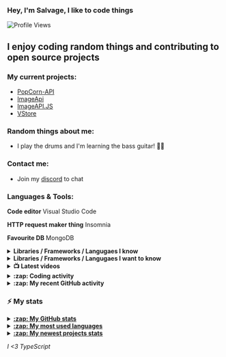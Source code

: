  ### Hey, I'm Salvage, I like to code things 

![Profile Views](https://komarev.com/ghpvc/?username=Milo123459)

## I enjoy coding random things and contributing to open source projects

### My current projects:
* [PopCorn-API](https://popcorn.tnt-man-inc.com)
* [ImageApi](https://imageapi.fionn.cc)
* [ImageAPI.JS](https://npm.im/imageapi.js)
* [VStore](https://npm.im/vstorejs)

### Random things about me:
* I play the drums and I'm learning the bass guitar! 🥁🎸

### Contact me:
* Join my [discord](https://discord.gg/3ucGCpa) to chat

### Languages & Tools:
**Code editor** Visual Studio Code

**HTTP request maker thing** Insomnia

**Favourite DB** MongoDB

<details>
<summary><b>Libraries / Frameworks / Langugaes I know</b></summary>

* ExpressJS
* NodeJS
* VueJS
* React
* Docker
* MongoDB

</details>

<details>
<summary><b>Libraries / Frameworks / Langugaes I want to know</b></summary>

* Rust
* Gatsby
* Koa
* Klasa
* GraphQL

</details>

<details>
<summary><b>📺 Latest videos</b></summary>

<!-- YOUTUBE:START -->
- [How to make your terminal look better with Starship](https://www.youtube.com/watch?v=u5tfbCCGWKc)
- [Learn the basics of TypeScript](https://www.youtube.com/watch?v=D4fD_-WNodM)
- [Create a Discord Bot with NodeJS! Command and Event Handler](https://www.youtube.com/watch?v=cLI0TADyxCU)
- [How to create a Discord.JS application bot!](https://www.youtube.com/watch?v=vJQmB-aNk2Y)
- [Discord Bot Races : Captcha bot](https://www.youtube.com/watch?v=EJpT63AWFZA)
<!-- YOUTUBE:END -->

</details>

<details>
<summary><b>:zap: Coding activity</b></summary>

<!-- waka-box start -->
📊 Weekly development breakdown
```text
TypeScript  🕓 6h59m ██████████████▏░░░░░░░░░░░░ 52.6%
JSON        🕓 1h57m ███▉░░░░░░░░░░░░░░░░░░░░░░░ 14.8%
Markdown    🕓 1h29m ███░░░░░░░░░░░░░░░░░░░░░░░░ 11.3%
JavaScript  🕓 1h26m ██▉░░░░░░░░░░░░░░░░░░░░░░░░ 10.8%
YAML        🕓 34m   █▏░░░░░░░░░░░░░░░░░░░░░░░░░  4.3%
```
<!-- Powered by https://github.com/YouEclipse/waka-box-go . -->
<!-- waka-box end -->
  <a href="https://github.com/anuraghazra/github-readme-stats">
  <!-- Change the `github-readme-stats.anuraghazra1.vercel.app` to `github-readme-stats.vercel.app`  -->
  <img align="center" src="https://github-readme-stats.vercel.app/api/wakatime?username=salvage_dev&theme=radical" />
</a>
</details>

<details>
<summary><b>:zap: My recent GitHub activity</b></summary>

<!--START_SECTION:activity-->
1. 🗣 Commented on [#34](https://github.com/Milo123459/Spencer/issues/34) in [Milo123459/Spencer](https://github.com/Milo123459/Spencer)
2. 🗣 Commented on [#1382](https://github.com/minbrowser/min/issues/1382) in [minbrowser/min](https://github.com/minbrowser/min)
3. 🗣 Commented on [#1381](https://github.com/minbrowser/min/issues/1381) in [minbrowser/min](https://github.com/minbrowser/min)
4. 🗣 Commented on [#1934](https://github.com/starship/starship/issues/1934) in [starship/starship](https://github.com/starship/starship)
5. 🗣 Commented on [#14](https://github.com/cometkim/yarn-plugin-bump/issues/14) in [cometkim/yarn-plugin-bump](https://github.com/cometkim/yarn-plugin-bump)
<!--END_SECTION:activity-->
</details>

### :zap: My stats
<details>
<summary><u><b>:zap: My GitHub stats</b></u></summary>
<a href="https://github.com/anuraghazra/github-readme-stats">
  <img align="center" src="https://github-readme-stats.vercel.app/api?username=Milo123459&show_icons=true&include_all_commits=true&theme=radical" alt="Salvage's github stats" />
</a>
</details>

<details>
<summary><u><b>:zap: My most used languages</b></u></summary>
<a href="https://github.com/anuraghazra/github-readme-stats">
  <!-- Change the `github-readme-stats.anuraghazra1.vercel.app` to `github-readme-stats.vercel.app`  -->
  <img align="center" src="https://github-readme-stats.vercel.app/api/top-langs/?username=Milo123459&layout=compact&theme=radical" />
</a>
</details>

<details>
<summary><u><b>:zap: My newest projects stats</b></u></summary>
  <a href="https://github.com/anuraghazra/github-readme-stats">
  <!-- Change the `github-readme-stats.anuraghazra1.vercel.app` to `github-readme-stats.vercel.app`  -->
  <img align="center" src="https://github-readme-stats.vercel.app/api/pin/?username=Milo123459&repo=vstore&theme=radical" />
</a>  
  <a href="https://github.com/anuraghazra/github-readme-stats">
  <!-- Change the `github-readme-stats.anuraghazra1.vercel.app` to `github-readme-stats.vercel.app`  -->
  <img align="center" src="https://github-readme-stats.vercel.app/api/pin/?username=Milo123459&repo=bot-in-a-bot&theme=radical" />
</a>  
 <a href="https://github.com/anuraghazra/github-readme-stats">
  <!-- Change the `github-readme-stats.anuraghazra1.vercel.app` to `github-readme-stats.vercel.app`  -->
  <img align="center" src="https://github-readme-stats.vercel.app/api/pin/?username=Milo123459&repo=Spencer&theme=radical" />
</a>
  
</details>

*I <3 TypeScript*
